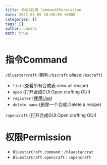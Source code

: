 ```yaml
---
title: 命令&权限 Command&Permission
date: 2022-05-05 10:00:00 +0800
categories: []
tags: []
author: Lanzhi
math: true
---
```




# 指令Command

`/bluestarcraft` (别称:`/bscraft`  aliase:`/bscraft`)

 - `list` (查看所有合成表.view all recipe)
 - `open` (打开合成GUI.Open crafting GUI)
 - `register` ([使用Use](https://www.bluestarmc.top/posts/BluestarCraft_use/))
 - `delete name` (删除一个合成.Delete a recipe)

`/opencraft` (打开合成GUI.Open crafting GUI)

# 权限Permission

 - `BluestarCraft.command` : `/bluestarcrat`
 - `BluestarCraft.opencraft` : `/opencraft`
